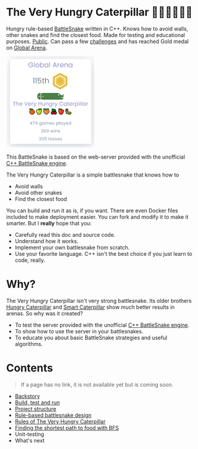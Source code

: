 # The Very Hungry Caterpillar 🍊🍏🍑🍒🍎🐛

Hungry rule-based [BattleSnake](http://play.battlesnake.com) written in C++. Knows how to avoid walls, other snakes and find the closest food. Made for testing and educational purposes. [Public](https://play.battlesnake.com/u/theapx/the-very-hungry-caterpillar/). Can pass a few [challenges](https://play.battlesnake.com/challenges/) and has reached Gold medal on [Global Arena](https://play.battlesnake.com/arena/global/).

![Gold medal on Global Arena](docs/the-very-hungry-caterpillar-global-arena-card.png)

This BattleSnake is based on the web-server provided with the unofficial [C++ BattleSnake engine](https://github.com/TheApX/battlesnake-engine-cpp).

The Very Hungry Caterpillar is a simple battlesnake that knows how to
* Avoid walls
* Avoid other snakes
* Find the closest food

You can build and run it as is, if you want. There are even Docker files included to make deployment easier. You can fork and modify it to make it smarter. But I **really** hope that you:
* Carefully read this doc and source code.
* Understand how it works.
* Implement your own battlesnake from scratch.
* Use your favorite language. C++ isn't the best choice if you just learn to code, really.

# Why?

The Very Hungry Caterpillar isn't very strong battlesnake. Its older brothers [Hungry Caterpillar](https://play.battlesnake.com/u/theapx/hungry-caterpillar/) and [Smart Caterpillar](https://play.battlesnake.com/u/theapx/smart-caterpillar/) show much better results in arenas. So why was it created?
* To test the server provided with the unofficial [C++ BattleSnake engine](https://github.com/TheApX/battlesnake-engine-cpp).
* To show how to use the server in your battlesnakes.
* To educate you about basic BattleSnake strategies and useful algorithms.

# Contents

> If a page has no link, it is not available yet but is coming soon.

* [Backstory](docs/backstory.md)
* [Build, test and run](docs/build_run.md)
* [Project structure](docs/project_structure.md)
* [Rule-based battlesnake design](docs/design.md)
* [Rules of The Very Hungry Caterpillar](docs/basic_rules.md)
* [Finding the shortest path to food with BFS](docs/path_to_food_bfs.md)
* Unit-testing
* What's next
